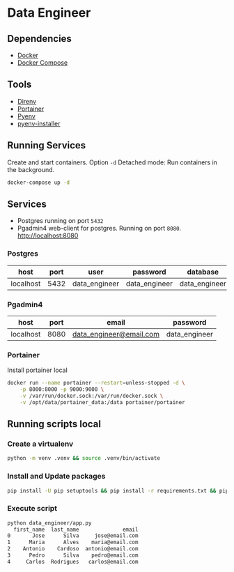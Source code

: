 # Data Engineer

## Dependencies

* [Docker](https://docs.docker.com/engine/install/)
* [Docker Compose](https://docs.docker.com/compose/install/)

## Tools

* [Direnv](https://direnv.net/)
* [Portainer](https://www.portainer.io/)
* [Pyenv](https://github.com/pyenv/pyenv)
* [pyenv-installer](https://github.com/pyenv/pyenv-installer)

## Running Services

Create and start containers. Option `-d` Detached mode: Run containers in the background.

```bash
docker-compose up -d
```

## Services

* Postgres running on port `5432`
* Pgadmin4 web-client for postgres. Running on port `8080`. [http://localhost:8080](http://localhost:8080)

### Postgres

| host      | port | user          | password      | database      |
|-----------|------|---------------|---------------|---------------|
| localhost | 5432 | data_engineer | data_engineer | data_engineer |

### Pgadmin4

| host      | port | email                   | password      |
|-----------|------|-------------------------|---------------|
| localhost | 8080 | data_engineer@email.com | data_engineer |

### Portainer

Install portainer local

```bash
docker run --name portainer --restart=unless-stopped -d \
    -p 8000:8000 -p 9000:9000 \
    -v /var/run/docker.sock:/var/run/docker.sock \
    -v /opt/data/portainer_data:/data portainer/portainer
```

## Running scripts local

### Create a virtualenv

```bash
python -m venv .venv && source .venv/bin/activate
```

### Install and Update packages

```bash
pip install -U pip setuptools && pip install -r requirements.txt && pip install -r requirements-dev.txt
```

### Execute script

```bash
python data_engineer/app.py
  first_name  last_name              email
0       Jose      Silva     jose@email.com
1      Maria      Alves    maria@email.com
2    Antonio    Cardoso  antonio@email.com
3      Pedro      Silva    pedro@email.com
4     Carlos  Rodrigues   carlos@email.com
```
